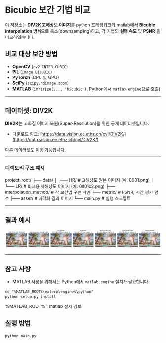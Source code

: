 # Bicubic 보간 기법 비교

이 저장소는 **DIV2K 고해상도 이미지**를 python 프레임워크와 matlab에서 **Bicubic interpolation 방식**으로 축소(downsampling)하고,  각 기법의 **실행 속도** 및 **PSNR** 을 비교하였습니다.

## 비교 대상 보간 방법

- **OpenCV** (`cv2.INTER_CUBIC`)
- **PIL** (`Image.BICUBIC`)
- **PyTorch** (CPU 및 GPU)
- **SciPy** (`scipy.ndimage.zoom`)
- **MATLAB** (`imresize(..., 'bicubic')`, Python에서 `matlab.engine`으로 호출)

---

## 데이터셋: DIV2K

**DIV2K**는 고화질 이미지 복원(Super-Resolution)을 위한 공개 데이터셋입니다.

- 다운로드 링크: [https://data.vision.ee.ethz.ch/cvl/DIV2K/](https://data.vision.ee.ethz.ch/cvl/DIV2K/)

다른 데이터셋도 이용 가능합니다.

---

### 디렉토리 구조 예시
project_root/
├── data/
│ ├── HR/ # 고해상도 원본 이미지 (예: 0001.png)
│ └── LR/ # 비교용 저해상도 이미지 (예: 0001x2.png)
├── interpolation_method/ # 각 보간법 구현 파일
├── metric/ # PSNR, 시간 평가 함수
├── asset/ # 시각화 결과 이미지
└── main.py # 실행 스크립트

---

## 결과 예시
![result](asset/image.png)

---

##  참고 사항

- MATLAB 사용을 위해서는 Python에서 `matlab.engine` 설치가 필요합니다.
```
cd "%MATLAB_ROOT%\extern\engines\python"
python setup.py install
```

%MATLAB_ROOT% : matlab 설치 경로

## 실행 방법

```bash
python main.py
```
